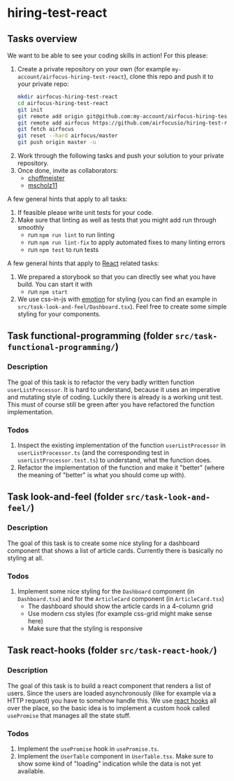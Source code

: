 # hiring-test-react

## Tasks overview

We want to be able to see your coding skills in action! For this please:

1. Create a private repository on your own (for example `my-account/airfocus-hiring-test-react`), clone this repo and push it to your private repo:
    ```bash
    mkdir airfocus-hiring-test-react
    cd airfocus-hiring-test-react
    git init
    git remote add origin git@github.com:my-account/airfocus-hiring-test-react.git
    git remote add airfocus https://github.com/airfocusio/hiring-test-react.git
    git fetch airfocus
    git reset --hard airfocus/master
    git push origin master -u
    ```
2. Work through the following tasks and push your solution to your private repository.
3. Once done, invite as collaborators:
    * [choffmeister](https://github.com/choffmeister)
    * [mscholz11](https://github.com/mscholz11)

A few general hints that apply to all tasks:

1. If feasible please write unit tests for your code.
2. Make sure that linting as well as tests that you might add run through smoothly
    * run `npm run lint` to run linting
    * run `npm run lint-fix` to apply automated fixes to many linting errors
    * run `npm test` to run tests

A few general hints that apply to [React](https://reactjs.org/) related tasks:

1. We prepared a storybook so that you can directly see what you have build. You can start it with
    * run `npm start`
2. We use css-in-js with [emotion](https://emotion.sh/) for styling (you can find an example in `src/task-look-and-feel/Dashboard.tsx`). Feel free to create some simple styling for your components.

## Task functional-programming (folder `src/task-functional-programming/`)

### Description

The goal of this task is to refactor the very badly written function `userListProcessor`. It is hard to understand, because it uses an imperative and mutating style of coding. Luckily there is already is a working unit test. This must of course still be green after you have refactored the function implementation.

### Todos

1. Inspect the existing implementation of the function `userListProcessor` in `userListProcessor.ts` (and the corresponding test in `userListProcessor.test.ts`) to understand, what the function does.
2. Refactor the implementation of the function and make it "better" (where the meaning of "better" is what you should come up with).

## Task look-and-feel (folder `src/task-look-and-feel/`)

### Description

The goal of this task is to create some nice styling for a dashboard component that shows a list of article cards. Currently there is basically no styling at all.

### Todos

1. Implement some nice styling for the `Dashboard` component (in `Dashboard.tsx`) and for the `ArticleCard` component (in `ArticleCard.tsx`)
    * The dashboard should show the article cards in a 4-column grid
    * Use modern css styles (for example css-grid might make sense here)
    * Make sure that the styling is responsive

## Task react-hooks (folder `src/task-react-hook/`)

### Description

The goal of this task is to build a react component that renders a list of users. Since the users are loaded asynchronously (like for example via a HTTP request) you have to somehow handle this. We use [react hooks](https://reactjs.org/docs/hooks-intro.html) all over the place, so the basic idea is to implement a custom hook called `usePromise` that manages all the state stuff.

### Todos

1. Implement the `usePromise` hook in `usePromise.ts`.
2. Implement the `UserTable` component in `UserTable.tsx`. Make sure to show some kind of "loading" indication while the data is not yet available.
